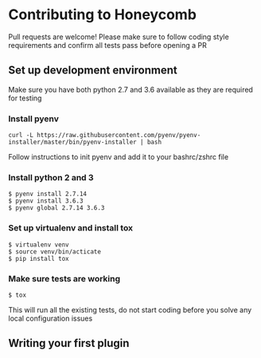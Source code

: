 # Contributing to Honeycomb

Pull requests are welcome! Please make sure to follow coding style requirements
and confirm all tests pass before opening a PR

## Set up development environment

Make sure you have both python 2.7 and 3.6 available as they are required for testing

### Install pyenv
    curl -L https://raw.githubusercontent.com/pyenv/pyenv-installer/master/bin/pyenv-installer | bash
Follow instructions to init pyenv and add it to your bashrc/zshrc file

### Install python 2 and 3
    $ pyenv install 2.7.14
    $ pyenv install 3.6.3
    $ pyenv global 2.7.14 3.6.3


### Set up virtualenv and install tox
    $ virtualenv venv
    $ source venv/bin/acticate
    $ pip install tox

### Make sure tests are working
    $ tox

This will run all the existing tests, do not start coding before you solve any local configuration issues


## Writing your first plugin

